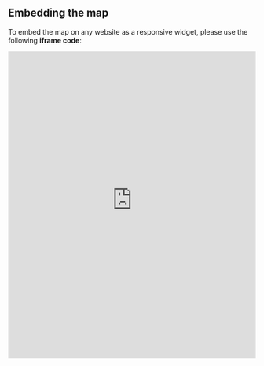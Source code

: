 ## Embedding the map

To embed the map on any website as a responsive widget, please use the following **iframe code**:

<iframe title="Euranet Map" aria-label="Map" id="euranet-map-tax-revenue" src="https://map-tax-revenues.vercel.app" scrolling="no" frameborder="0"style="width: 0; min-width: 100% !important; border: none;" height="624"></iframe><script type="text/javascript">window.addEventListener("message",e=>{if("https://map-tax-revenues.vercel.app"!==e.origin)return;let t=e.data;if(t.height){document.getElementById("euranet-map-tax-revenue").height=t.height+"px"}},!1)</script>